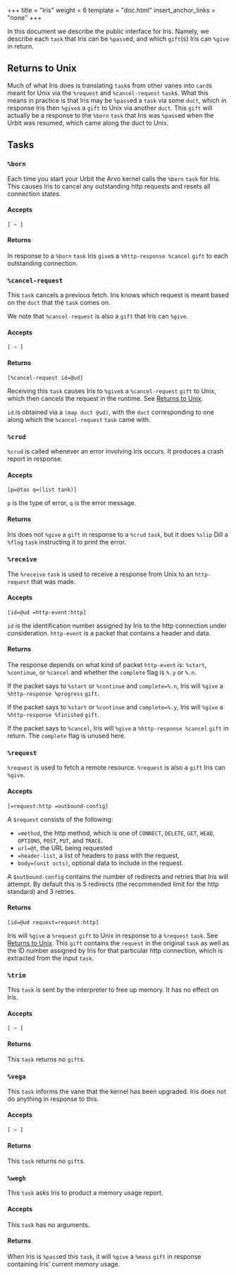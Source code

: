 +++
title = "Iris"
weight = 6
template = "doc.html"
insert_anchor_links = "none"
+++

In this document we describe the public interface for Iris. Namely, we describe
each `task` that Iris can be `%pass`ed, and which `gift`(s) Iris can `%give` in
return.

## Returns to Unix

Much of what Iris does is translating `task`s from other vanes into `card`s
meant for Unix via the `%request` and `%cancel-request` `task`s. What this means in practice is that Iris may be `%pass`ed a
`task` via some `duct`, which in response Iris then `%give`s a `gift` to Unix
via another `duct`. This `gift` will actually be a response to the `%born`
`task` that Iris was `%pass`ed when the Urbit was resumed, which came along the
duct to Unix.


## Tasks

### `%born`

Each time you start your Urbit the Arvo kernel calls the `%born` `task` for
Iris. This causes Iris to cancel any outstanding http requests and resets all
connection states.

#### Accepts

```hoon
[ ~ ]
```

#### Returns

In response to a `%born` `task` Iris `give`s a `%http-response %cancel` `gift`
to each outstanding connection.


### `%cancel-request`

This `task` cancels a previous fetch. Iris knows which request is meant based on the
`duct` that the `task` comes on.

 We note that `%cancel-request` is also a `gift` that Iris can `%give`.

#### Accepts

```hoon
[ ~ ]
```

#### Returns

```hoon
[%cancel-request id=@ud]
```
Receiving this `task` causes Iris to `%give`s a `%cancel-request` `gift` to Unix,
which then cancels the request in the runtime. See [Returns to Unix](#returns-to-unix).

`id` is obtained via a `(map duct @ud)`, with the `duct` corresponding to one along
which the `%cancel-request` `task` came with.


### `%crud`

`%crud` is called whenever an error involving Iris occurs. It produces a crash
report in response.

#### Accepts

```hoon
[p=@tas q=(list tank)]
```

`p` is the type of error, `q` is the error message.

#### Returns

Iris does not `%give` a `gift` in response to a `%crud` `task`, but it does
`%slip` Dill a `%flog` `task` instructing it to print the error.


### `%receive`

The `%receive` `task` is used to receive a response from Unix to an `http-request` that
was made.

#### Accepts

```hoon
[id=@ud =http-event:http]
```

`id` is the identification number assigned by Iris to the http connection under
consideration. `http-event` is a packet that contains a header and data.

#### Returns

The response depends on what kind of packet `http-event` is: `%start`,
`%continue`, or `%cancel` and whether the `complete` flag is `%.y` or `%.n`.

If the packet says to `%start` or `%continue` and `complete=%.n`, Iris will `%give` a
`%http-response %progress` `gift`.

If the packet says to `%start` or `%continue` and `complete=%.y`, Iris will
`%give` a `%http-response %finished` `gift`.

If the packet says to `%cancel`, Iris will `%give` a `%http-response %cancel`
`gift` in return. The `complete` flag is unused here.


### `%request`

`%request` is used to fetch a remote resource. `%request` is also a `gift` Iris
can `%give`.

#### Accepts

```hoon
[=request:http =outbound-config]
```

A `$request` consists of the following:
 - `=method`, the http method, which is one of `CONNECT`, `DELETE`, `GET`,
 `HEAD`, `OPTIONS`, `POST`, `PUT`, and `TRACE`.
 - `url=@t`, the URL being requested
 - `=header-list`, a list of headers to pass with the request,
 - `body=(unit octs)`, optional data to include in the request.

 A `$outbound-config` contains the number of redirects and retries that Iris
 will attempt. By default this is 5 redirects (the recommended limit for the
 http standard) and 3 retries.

#### Returns

```hoon
[id=@ud request=request:http]
```
Iris will `%give` a `%request` `gift` to Unix in response to a `%request`
`task`. See [Returns to Unix](#returns-to-unix). This `gift`
contains the `request` in the original `task` as well as the ID number assigned
by Iris for that particular http connection, which is extracted from the input `task`.


### `%trim`

This `task` is sent by the interpreter to free up memory. It has no effect on Iris.

#### Accepts

```hoon
[ ~ ]
```

#### Returns

This `task` returns no `gift`s.


### `%vega`

This `task` informs the vane that the kernel has been upgraded. Iris does not do
anything in response to this.

#### Accepts

```hoon
[ ~ ]
```

#### Returns

This `task` returns no `gift`s.


### `%wegh`

This `task` asks Iris to product a memory usage report.

#### Accepts

This `task` has no arguments.

#### Returns

When Iris is `%pass`ed this `task`, it will `%give` a `%mass` `gift` in response
containing Iris' current memory usage.



